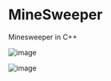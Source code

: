 # MineSweeper
Minesweeper in C++

![image](https://user-images.githubusercontent.com/97851399/212503852-48352be0-a3db-4f2e-a483-801cc6d3af3f.png)

![image](https://user-images.githubusercontent.com/97851399/212503882-279b0923-2cb4-4db4-9904-c6436f9dd92e.png)
